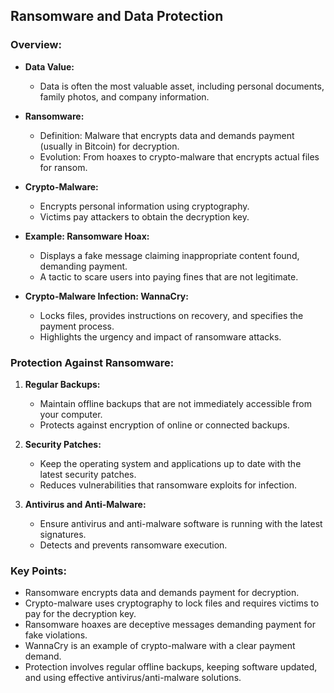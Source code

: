 ## Ransomware and Data Protection

### Overview:
- **Data Value:**
	- Data is often the most valuable asset, including personal documents, family photos, and company information.

- **Ransomware:**
	- Definition: Malware that encrypts data and demands payment (usually in Bitcoin) for decryption.
	- Evolution: From hoaxes to crypto-malware that encrypts actual files for ransom.

- **Crypto-Malware:**
	- Encrypts personal information using cryptography.
	- Victims pay attackers to obtain the decryption key.

- **Example: Ransomware Hoax:**
	- Displays a fake message claiming inappropriate content found, demanding payment.
	- A tactic to scare users into paying fines that are not legitimate.

- **Crypto-Malware Infection: WannaCry:**
	- Locks files, provides instructions on recovery, and specifies the payment process.
	- Highlights the urgency and impact of ransomware attacks.

### Protection Against Ransomware:
1. **Regular Backups:**
	- Maintain offline backups that are not immediately accessible from your computer.
	- Protects against encryption of online or connected backups.

2. **Security Patches:**
	- Keep the operating system and applications up to date with the latest security patches.
	- Reduces vulnerabilities that ransomware exploits for infection.

3. **Antivirus and Anti-Malware:**
	- Ensure antivirus and anti-malware software is running with the latest signatures.
	- Detects and prevents ransomware execution.

### Key Points:
- Ransomware encrypts data and demands payment for decryption.
- Crypto-malware uses cryptography to lock files and requires victims to pay for the decryption key.
- Ransomware hoaxes are deceptive messages demanding payment for fake violations.
- WannaCry is an example of crypto-malware with a clear payment demand.
- Protection involves regular offline backups, keeping software updated, and using effective antivirus/anti-malware solutions.

